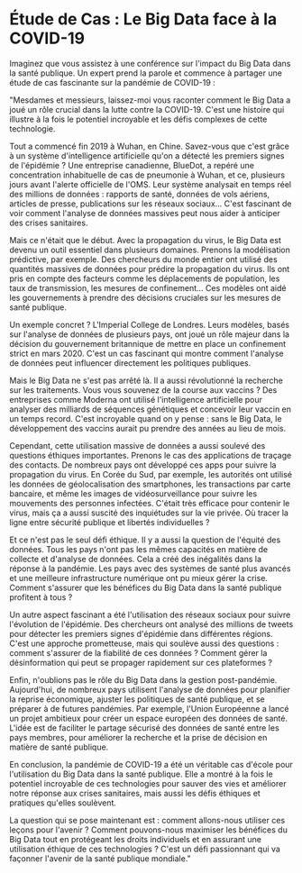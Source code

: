 # Étude de Cas : Le Big Data face à la COVID-19

Imaginez que vous assistez à une conférence sur l'impact du Big Data dans la santé publique. Un expert prend la parole et commence à partager une étude de cas fascinante sur la pandémie de COVID-19 :

"Mesdames et messieurs, laissez-moi vous raconter comment le Big Data a joué un rôle crucial dans la lutte contre la COVID-19. C'est une histoire qui illustre à la fois le potentiel incroyable et les défis complexes de cette technologie.

Tout a commencé fin 2019 à Wuhan, en Chine. Savez-vous que c'est grâce à un système d'intelligence artificielle qu'on a détecté les premiers signes de l'épidémie ? Une entreprise canadienne, BlueDot, a repéré une concentration inhabituelle de cas de pneumonie à Wuhan, et ce, plusieurs jours avant l'alerte officielle de l'OMS. Leur système analysait en temps réel des millions de données : rapports de santé, données de vols aériens, articles de presse, publications sur les réseaux sociaux... C'est fascinant de voir comment l'analyse de données massives peut nous aider à anticiper des crises sanitaires.

Mais ce n'était que le début. Avec la propagation du virus, le Big Data est devenu un outil essentiel dans plusieurs domaines. Prenons la modélisation prédictive, par exemple. Des chercheurs du monde entier ont utilisé des quantités massives de données pour prédire la propagation du virus. Ils ont pris en compte des facteurs comme les déplacements de population, les taux de transmission, les mesures de confinement... Ces modèles ont aidé les gouvernements à prendre des décisions cruciales sur les mesures de santé publique.

Un exemple concret ? L'Imperial College de Londres. Leurs modèles, basés sur l'analyse de données de plusieurs pays, ont joué un rôle majeur dans la décision du gouvernement britannique de mettre en place un confinement strict en mars 2020. C'est un cas fascinant qui montre comment l'analyse de données peut influencer directement les politiques publiques.

Mais le Big Data ne s'est pas arrêté là. Il a aussi révolutionné la recherche sur les traitements. Vous vous souvenez de la course aux vaccins ? Des entreprises comme Moderna ont utilisé l'intelligence artificielle pour analyser des milliards de séquences génétiques et concevoir leur vaccin en un temps record. C'est incroyable quand on y pense : sans le Big Data, le développement des vaccins aurait pu prendre des années au lieu de mois.

Cependant, cette utilisation massive de données a aussi soulevé des questions éthiques importantes. Prenons le cas des applications de traçage des contacts. De nombreux pays ont développé ces apps pour suivre la propagation du virus. En Corée du Sud, par exemple, les autorités ont utilisé les données de géolocalisation des smartphones, les transactions par carte bancaire, et même les images de vidéosurveillance pour suivre les mouvements des personnes infectées. C'était très efficace pour contenir le virus, mais ça a aussi suscité des inquiétudes sur la vie privée. Où tracer la ligne entre sécurité publique et libertés individuelles ?

Et ce n'est pas le seul défi éthique. Il y a aussi la question de l'équité des données. Tous les pays n'ont pas les mêmes capacités en matière de collecte et d'analyse de données. Cela a créé des inégalités dans la réponse à la pandémie. Les pays avec des systèmes de santé plus avancés et une meilleure infrastructure numérique ont pu mieux gérer la crise. Comment s'assurer que les bénéfices du Big Data dans la santé publique profitent à tous ?

Un autre aspect fascinant a été l'utilisation des réseaux sociaux pour suivre l'évolution de l'épidémie. Des chercheurs ont analysé des millions de tweets pour détecter les premiers signes d'épidémie dans différentes régions. C'est une approche prometteuse, mais qui soulève aussi des questions : comment s'assurer de la fiabilité de ces données ? Comment gérer la désinformation qui peut se propager rapidement sur ces plateformes ?

Enfin, n'oublions pas le rôle du Big Data dans la gestion post-pandémie. Aujourd'hui, de nombreux pays utilisent l'analyse de données pour planifier la reprise économique, ajuster les politiques de santé publique, et se préparer à de futures pandémies. Par exemple, l'Union Européenne a lancé un projet ambitieux pour créer un espace européen des données de santé. L'idée est de faciliter le partage sécurisé des données de santé entre les pays membres, pour améliorer la recherche et la prise de décision en matière de santé publique.

En conclusion, la pandémie de COVID-19 a été un véritable cas d'école pour l'utilisation du Big Data dans la santé publique. Elle a montré à la fois le potentiel incroyable de ces technologies pour sauver des vies et améliorer notre réponse aux crises sanitaires, mais aussi les défis éthiques et pratiques qu'elles soulèvent. 

La question qui se pose maintenant est : comment allons-nous utiliser ces leçons pour l'avenir ? Comment pouvons-nous maximiser les bénéfices du Big Data tout en protégeant les droits individuels et en assurant une utilisation éthique de ces technologies ? C'est un défi passionnant qui va façonner l'avenir de la santé publique mondiale."